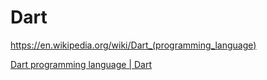 # Dart
https://en.wikipedia.org/wiki/Dart_(programming_language)


[Dart programming language | Dart](https://dart.dev/)  

